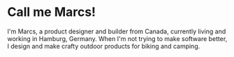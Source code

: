 # Call me Marcs!

I'm Marcs, a product designer and builder from Canada, currently living and working in Hamburg, Germany. When I'm not trying to make software better, I design and make crafty outdoor products for biking and camping.